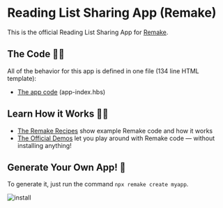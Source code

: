 # Reading List Sharing App (Remake)

This is the official Reading List Sharing App for [Remake](https://remaketheweb.com/).

## The Code 👩‍💻

All of the behavior for this app is defined in one file (134 line HTML template):

* [The app code](pages/app-index.hbs) (app-index.hbs)

## Learn How it Works 👩‍🏫

* [The Remake Recipes](https://recipes.remaketheweb.com/) show example Remake code and how it works
* [The Official Demos](https://docs.remaketheweb.com/interactive-demos/) let you play around with Remake code — without installing anything!

## Generate Your Own App! 🎉

To generate it, just run the command `npx remake create myapp`.

![install](https://user-images.githubusercontent.com/364330/125081229-c7183980-e093-11eb-9c47-13d8c78a4374.gif)
